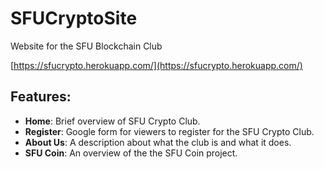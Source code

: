 # SFUCryptoSite

Website for the SFU Blockchain Club

[https://sfucrypto.herokuapp.com/](https://sfucrypto.herokuapp.com/)

## Features:
- __Home__: Brief overview of SFU Crypto Club.
- __Register__: Google form for viewers to register for the SFU Crypto Club. 
- __About Us__: A description about what the club is and what it does.
- __SFU Coin__: An overview of the the SFU Coin project.
